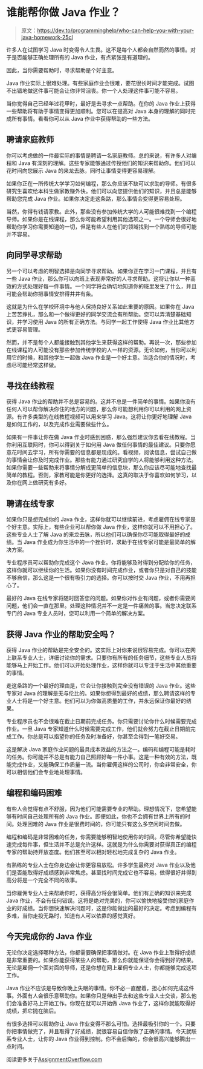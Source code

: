 # 谁能帮你做 Java 作业？

> 原文：<https://dev.to/programminghelp/who-can-help-you-with-your-java-homework-25cl>

许多人在试图学习 Java 时变得令人生畏。这不是每个人都会自然而然的事情。对于是否能够正确处理所有的 Java 作业，有点紧张是有道理的。

因此，当你需要帮助时，寻求帮助是个好主意。

Java 作业实际上很难处理。有些家庭作业会很难，要花很长时间才能完成。试图不出错地做这件事可能会让你非常沮丧。你一个人处理这件事可能不容易。

当你觉得自己已经年过花甲时，最好是去寻求一点帮助。在你的 Java 作业上获得一些帮助将有助于事情变得更加顺利。您可以在提高对 Java 本身的理解的同时完成所有事情。看看你可以从 Java 作业中获得帮助的一些方法。

## 聘请家庭教师

你可以考虑做的一件最实际的事情是聘请一名家庭教师。总的来说，有许多人对编程和 Java 有深刻的理解。这些专家能够通过传授他们的知识来帮助你。他们可以花时间向您展示 Java 的来龙去脉，同时让事情变得更容易理解。

如果你正在一所传统大学学习如何编程，那么你应该不缺可以求助的导师。有很多研究生喜欢给本科生做家教赚外快。他们可以向您提供他们的知识，并且总是能够帮助您完成 Java 作业。如果你决定走这条路，那么事情会变得更容易处理。

当然，你得有钱请家教。此外，那些没有参加传统大学的人可能很难找到一个编程导师。如果你是在线课程，那么你可能希望利用其他选项之一。一个导师会很好地帮助你学习你需要知道的一切，但是有些人在他们的领域找到一个熟练的导师可能并不容易。

## 向同学寻求帮助

另一个可以考虑的明智选择是向同学寻求帮助。如果你正在学习一门课程，并且有一些 Java 作业，那么你可以向班上表现非常好的人寻求帮助。这将让你以一种高效的方式处理好每一件事情。一个同学将会确切地知道你的班里发生了什么，并且可能会帮助你把事情安排得井井有条。

这就是为什么在学校环境中与他人保持良好关系如此重要的原因。如果你在 Java 上苦苦挣扎，那么和一个做得更好的同学交流会有所帮助。您可以弄清楚基础知识，并学习使用 Java 的所有正确方法。与同学一起工作使得 Java 作业比其他方式更容易管理。

然而，并不是每个人都能接触到其他学生来获得这样的帮助。再说一次，那些参加在线课程的人可能没有那些参加传统学校的人一样的资源。无论如何，当你可以利用它的时候，和其他学生一起做 Java 作业是一个好主意。当适合你的情况时，考虑尽可能经常这样做。

## 寻找在线教程

获得 Java 作业的帮助并不总是容易的。这并不总是一件简单的事情。如果你没有任何人可以帮你解决你住的地方的问题，那么你可能想利用你可以利用的网上资源。有许多类型的在线教程视频可以用来学习 Java。这将让你更好地理解 Java 是如何工作的，以及完成作业需要做些什么。

如果有一件事让你在做 Java 作业时感到困惑，那么强烈建议你去看在线教程。当你利用互联网时，你可以得到关于如何用 Java 做任何事情的最佳建议。只要你愿意花时间去学习，所有你需要的信息都是现成的。看视频，阅读信息，尝试自己做的事情会让你及时完成作业。那些有能力通过研究自学的人将能够利用这种方法。如果你需要一些帮助来将事情分解成更简单的信息块，那么你应该尽可能地查找最简单的教程。否则，家教可能是你更好的选择。这真的取决于你喜欢如何学习，以及你在网上做研究有多好。

## 聘请在线专家

如果你只是想完成你的 Java 作业，这样你就可以继续前进，考虑雇佣在线专家是个好主意。实际上，有些企业可以帮你做 Java 作业，这样你就可以不用担心了。这些专业人士了解 Java 的来龙去脉，所以他们可以确保你尽可能取得最好的成绩。当 Java 作业成为你生活中的一个挫折时，求助于在线专家可能是最简单的解决方案。

专业程序员可以帮助你完成这个 Java 作业。你将能够及时得到分配给你的任务，这样你就可以继续你的生活。如果你没有时间完成作业，或者你只是对自己的技能不够自信，那么这是一个很有吸引力的选择。你可以按时交 Java 作业，不用再担心了。

最好的 Java 在线专家将随时回答您的问题。如果你对作业有问题，或者你需要问问题，他们会一直在那里。处理这种情况并不一定是一件痛苦的事。当您决定联系专门的 Java 专业人员时，您可以利用一个简单的解决方案。

## 获得 Java 作业的帮助安全吗？

获得 Java 作业的帮助是完全安全的。这实际上对你来说很容易完成。你可以在网上联系专业人士，详细讨论你的需求。只要你有所有的任务细节，这些专业人员将能够马上开始工作。他们可以开始处理作业，这样你就可以专注于生活中其他重要的事情。

走这条路的一个最好的理由是，它会让你接触到完全没有错误的 Java 作业。这些专家对 Java 的理解是无与伦比的。如果你想得到最好的成绩，那么聘请这样的专业人士将是一个好主意。他们可以为你做高质量的工作，并永远保证你最好的结果。

专业程序员也不会很难在截止日期前完成任务。你只需要讨论你什么时候需要完成作业。一旦 Java 专家知道什么时候需要完成工作，他们就会努力在截止日期前完成工作。你总是可以指望你的任务及时准备好，你甚至会得到一笔好交易。

这是解决 Java 家庭作业问题的最具成本效益的方法之一。编码和编程可能是耗时的任务。你可能并不总是有能力自己照顾好每一件小事。这是一种有效的方法，既能完成作业，又能确保工作质量一流。当你雇佣这样的公司时，你会非常安全，你可以相信他们会专业地处理事情。

## 编程和编码困难

有些人会觉得有点不舒服，因为他们可能需要专业的帮助。理想情况下，您希望能够有时间自己处理所有的 Java 作业。即便如此，你也不会拥有世界上所有的时间。处理困难的 Java 作业是很费时间的，你可能只有这么多空闲时间去做。

编程和编码是非常困难的任务，你需要能够明智地使用你的时间。尽管你希望能快速完成每件事，但生活并不总是允许这样。这就是为什么你需要对获得真正的编程专家的帮助持开放态度。他们甚至可以相对轻松地完成复杂的 Java 作业。

有熟练的专业人士在你身边会让你更容易放松。许多学生最终对 Java 作业以及他们是否能取得好成绩感到非常焦虑。甚至找时间完成它也不容易。做得很好并得到高分将是一个完全不同的故事。

当你雇佣专业人士来帮助你时，获得高分将会很简单。他们有正确的知识来完成 Java 作业，不会有任何错误。这将是绝对完美的，你可以愉快地接受你的家庭作业的好成绩。当你想快速解决问题时，这是你能做出的最好的决定。考虑到编程有多难，当你走投无路时，知道有人可以依靠的感觉真好。

## 今天完成你的 Java 作业

无论你决定选择哪种方法，你都需要确保把事情做对。在 Java 作业上取得好成绩是非常重要的。如果你能获得某些人的帮助，那么你就能保证你会得到好的结果。无论是雇佣一个面对面的导师，还是你想在网上雇佣专业人士，你都能够完成这项工作。

Java 作业不应该是导致你晚上失眠的事情。你不必一直醒着，担心如何完成这件事。外面有人会很乐意帮助你。如果你只是伸出手去和这些专业人士交谈，那么他们会准备好马上开始工作。你现在就可以开始做 Java 作业了，这样你就能取得好成绩，把它抛在脑后。

有很多选择可以帮助你让 Java 作业变得不那么可怕。选择最吸引你的一个。只要你把事情做完了，并且取得了好成绩，就很容易自信你做了正确的事情。今天就联系专业人士，让你的 Java 作业得到控制。你不会后悔的，你会很高兴能够腾出一点时间。

阅读更多关于[AssignmentOverflow.com](https://www.assignmentoverflow.com)